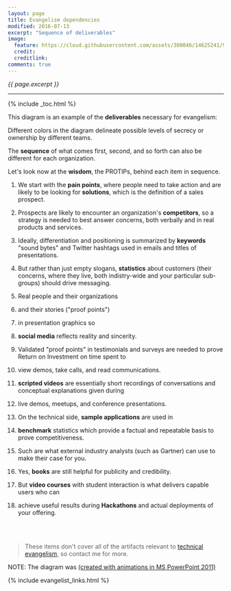 ```yaml
---
layout: page
title: Evangelism dependencies
modified: 2016-07-13
excerpt: "Sequence of deliverables"
image:
  feature: https://cloud.githubusercontent.com/assets/300046/14625241/9a22d514-059e-11e6-8aa4-7a387673a418.jpg
  credit: 
  creditlink: 
comments: true
---
```

<i>{{ page.excerpt }}</i>
<hr />

{% include _toc.html %}

This diagram is an example of the <strong>deliverables</strong> necessary for evangelism:

<amp-youtube data-videoid="6bwD55vOB38" 
layout="responsive" width="480" height="270"></amp-youtube>

Different colors in the diagram 
delineate possible levels of secrecy or ownership by different teams.

The <strong>sequence</strong> of what comes first, second, and so forth
can also be different for each organization.

Let's look now at the <strong>wisdom</strong>, the PROTIPs, behind each item in sequence.

1. We start with the <strong>pain points</strong>, where people need to take action 
   and are likely to be looking for <strong>solutions</strong>,
   which is the definition of a sales prospect.

2. Prospects are likely to encounter an organization's <strong>competitors</strong>,
   so a strategy is needed to best answer concerns, 
   both verbally and in real products and services.

0. Ideally, differentiation and positioning is summarized by <strong>keywords</strong> 
   "sound bytes" and Twitter hashtags used in emails and titles of presentations.

0. But rather than just empty slogans,
   <strong>statistics</strong> about customers (their concerns, where they live,
   both indistry-wide and your particular sub-groups)
   should drive messaging.

0. Real people and their organizations 
0. and their stories ("proof points")
0. in presentation graphics so
0. <strong>social media</strong> reflects reality and sincerity.

0. Validated "proof points" in testimonials and surveys are needed to 
   prove Return on Investment on time spent to 
0. view demos, take calls, and read communications.

0. <strong>scripted videos</strong> are essentially short recordings of conversations and 
   conceptual explanations given during
0. live demos, meetups, and conference presentations.

0. On the technical side, <strong>sample applications</strong> are used in
0. <strong>benchmark</strong> statistics which provide a factual and repeatable basis to prove competitiveness.
0. Such are what external industry analysts (such as Gartner) can use to make their case for you.

0. Yes, <strong>books</strong> are still helpful for publicity and credibility.
0. But <strong>video courses</strong> with student interaction is what 
   delivers capable users who can
0. achieve useful results during <strong>Hackathons</strong> and actual deployments of your offering.

   <amp-img width="650" height="350" alt="evangelism-dependencies-v01-650x350-c57.jpg"
   layout="responsive" 
   src="https://cloud.githubusercontent.com/assets/300046/16840186/8de332f4-4990-11e6-8a11-0ae08b681e3b.jpg">
   </amp-img><br /><br />

> These items don't cover all of the artifacts relevant to [technical evangelism](/evangelist/),
so contact me for more.

NOTE: The diagram was [(created with animations in MS PowerPoint 2011)](/fig/evangelism_dependencies_v01.pptx/)

{% include evangelist_links.html %}

